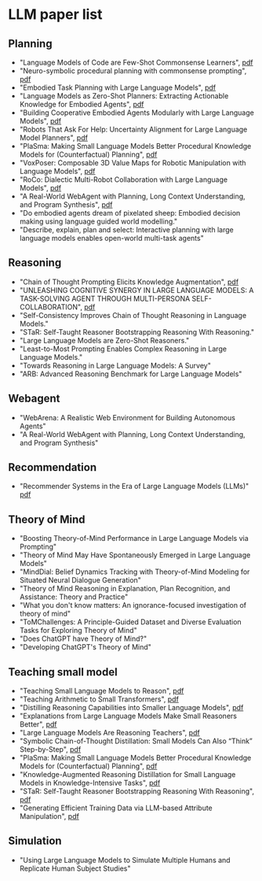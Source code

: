 # LLM paper list

## Planning
+ "Language Models of Code are Few-Shot Commonsense Learners", [pdf](https://arxiv.org/pdf/2210.07128.pdf)
+ "Neuro-symbolic procedural planning with commonsense prompting", [pdf](https://arxiv.org/pdf/2206.02928.pdf)
+ "Embodied Task Planning with Large Language Models", [pdf](https://arxiv.org/pdf/2307.01848.pdf)
+ "Language Models as Zero-Shot Planners: Extracting Actionable Knowledge for Embodied Agents", [pdf](https://arxiv.org/pdf/2201.07207.pdf)
+ "Building Cooperative Embodied Agents Modularly with Large Language Models", [pdf](https://arxiv.org/pdf/2307.02485.pdf)
+ "Robots That Ask For Help: Uncertainty Alignment for Large Language Model Planners", [pdf](https://arxiv.org/pdf/2307.01928.pdf)
+ "PlaSma: Making Small Language Models Better Procedural Knowledge Models for (Counterfactual) Planning", [pdf](https://arxiv.org/pdf/2305.19472.pdf)
+ "VoxPoser: Composable 3D Value Maps for Robotic Manipulation with Language Models", [pdf](https://voxposer.github.io/voxposer.pdf)
+ "RoCo: Dialectic Multi-Robot Collaboration with Large Language Models", [pdf](https://arxiv.org/pdf/2307.04738.pdf)
+ "A Real-World WebAgent with Planning, Long Context Understanding, and Program Synthesis", [pdf](https://arxiv.org/pdf/2307.12856.pdf)
+ "Do embodied agents dream of pixelated sheep: Embodied decision making using language guided world modelling."
+ "Describe, explain, plan and select: Interactive planning with large language models enables open-world multi-task agents"


## Reasoning
+ "Chain of Thought Prompting Elicits Knowledge Augmentation", [pdf](https://arxiv.org/pdf/2201.11903.pdf)
+ "UNLEASHING COGNITIVE SYNERGY IN LARGE LANGUAGE MODELS: A TASK-SOLVING AGENT THROUGH MULTI-PERSONA SELF-COLLABORATION", [pdf](https://arxiv.org/pdf/2307.05300.pdf)
+ "Self-Consistency Improves Chain of Thought Reasoning in Language Models."
+ "STaR: Self-Taught Reasoner Bootstrapping Reasoning With Reasoning."
+  "Large Language Models are Zero-Shot Reasoners."
+  "Least-to-Most Prompting Enables Complex Reasoning in Large Language Models."
+  "Towards Reasoning in Large Language Models: A Survey"
+  "ARB: Advanced Reasoning Benchmark for Large Language Models"


## Webagent
+ "WebArena: A Realistic Web Environment for Building Autonomous Agents"
+ "A Real-World WebAgent with Planning, Long Context Understanding, and Program Synthesis"

## Recommendation
+ "Recommender Systems in the Era of Large Language Models (LLMs)" [pdf](https://arxiv.org/pdf/2307.02046.pdf)



## Theory of Mind
+ "Boosting Theory-of-Mind Performance in Large Language Models via Prompting"
+ "Theory of Mind May Have Spontaneously Emerged in Large Language Models"
+ "MindDial: Belief Dynamics Tracking with Theory-of-Mind Modeling for Situated Neural Dialogue Generation"
+ "Theory of Mind Reasoning in Explanation, Plan Recognition, and Assistance: Theory and Practice"
+ "What you don't know matters: An ignorance-focused investigation of theory of mind"
+ "ToMChallenges: A Principle-Guided Dataset and Diverse Evaluation Tasks for Exploring Theory of Mind"
+ "Does ChatGPT have Theory of Mind?"
+ "Developing ChatGPT's Theory of Mind"


## Teaching small model
+ "Teaching Small Language Models to Reason", [pdf](https://arxiv.org/pdf/2212.08410.pdf)
+ "Teaching Arithmetic to Small Transformers", [pdf](https://arxiv.org/pdf/2307.03381.pdf)
+ "Distilling Reasoning Capabilities into Smaller Language Models", [pdf](https://arxiv.org/pdf/2212.00193.pdf)
+ "Explanations from Large Language Models Make Small Reasoners Better", [pdf](https://arxiv.org/pdf/2210.06726.pdf)
+ "Large Language Models Are Reasoning Teachers", [pdf](https://arxiv.org/pdf/2212.10071.pdf)
+ "Symbolic Chain-of-Thought Distillation: Small Models Can Also “Think” Step-by-Step", [pdf](https://arxiv.org/pdf/2306.14050.pdf)
+ "PlaSma: Making Small Language Models Better Procedural Knowledge Models for (Counterfactual) Planning", [pdf](https://arxiv.org/pdf/2305.19472.pdf)
+ "Knowledge-Augmented Reasoning Distillation for Small Language Models in Knowledge-Intensive Tasks", [pdf](https://arxiv.org/pdf/2305.18395.pdf)
+ "STaR: Self-Taught Reasoner Bootstrapping Reasoning With Reasoning", [pdf]()
+ "Generating Efficient Training Data via LLM-based Attribute Manipulation", [pdf]()


## Simulation
+ "Using Large Language Models to Simulate Multiple Humans and Replicate Human Subject Studies"
